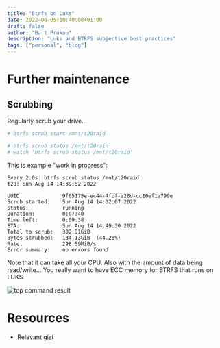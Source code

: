 ```yaml
---
title: "Btrfs on Luks"
date: 2022-06-05T10:40:08+01:00
draft: false
author: "Bart Prokop"
description: "Luks and BTRFS subjective best practices"
tags: ["personal", "blog"]
---
```


# Further maintenance

## Scrubbing

Regularly scrub your drive...

```bash
# btrfs scrub start /mnt/t20raid

# btrfs scrub status /mnt/t20raid
# watch 'btrfs scrub status /mnt/t20raid'
```

This is example "work in progress":

```
Every 2.0s: btrfs scrub status /mnt/t20raid                                                                                                t20: Sun Aug 14 14:39:52 2022

UUID:             9f65175e-ec44-4fbf-a28d-cc10ef1a799e
Scrub started:    Sun Aug 14 14:32:07 2022
Status:           running
Duration:         0:07:40
Time left:        0:09:38
ETA:              Sun Aug 14 14:49:30 2022
Total to scrub:   302.91GiB
Bytes scrubbed:   134.13GiB  (44.28%)
Rate:             298.59MiB/s
Error summary:    no errors found
```

Note that it can take all your CPU. Also with the amount of data being read/write...
You really want to have ECC memory for BTRFS that runs on LUKS.

![top command result](https://f000.backblazeb2.com/file/cdn-prokop-dev/blog/2022/08/blog-20220814-1.png)

# Resources

- Relevant [gist](https://gist.github.com/bartprokop/594d7147cb61a04b38caf96d70caf571)
